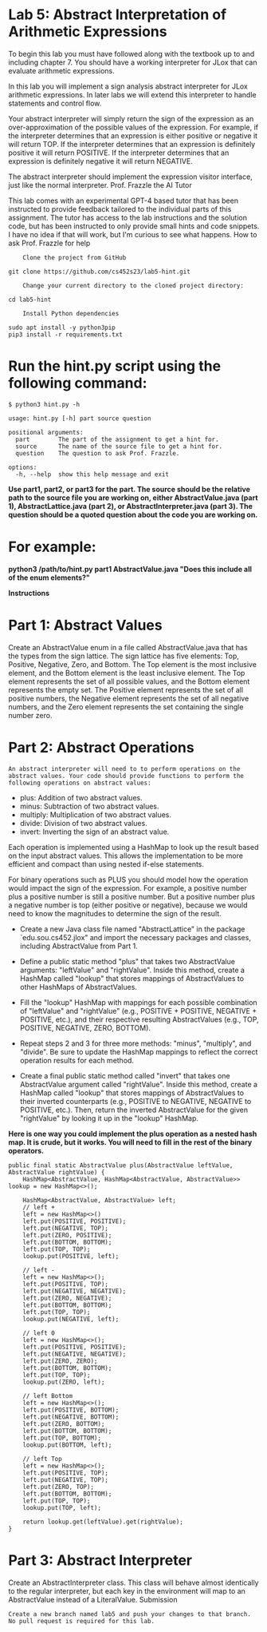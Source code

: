 # Lab 5: Abstract Interpretation of Arithmetic Expressions

To begin this lab you must have followed along with the textbook up to and including chapter 7. You should have a working interpreter for JLox that can evaluate arithmetic expressions.

In this lab you will implement a sign analysis abstract interpreter for JLox arithmetic expressions. In later labs we will extend this interpreter to handle statements and control flow.

Your abstract interpreter will simply return the sign of the expression as an over-approximation of the possible values of the expression. For example, if the interpreter determines that an expression is either positive or negative it will return TOP. If the interpreter determines that an expression is definitely positive it will return POSITIVE. If the interpreter determines that an expression is definitely negative it will return NEGATIVE.

The abstract interpreter should implement the expression visitor interface, just like the normal interpreter.
Prof. Frazzle the AI Tutor

This lab comes with an experimental GPT-4 based tutor that has been instructed to provide feedback tailored to the individual parts of this assignment. The tutor has access to the lab instructions and the solution code, but has been instructed to only provide small hints and code snippets. I have no idea if that will work, but I'm curious to see what happens.
How to ask Prof. Frazzle for help
```
    Clone the project from GitHub

git clone https://github.com/cs452s23/lab5-hint.git

    Change your current directory to the cloned project directory:

cd lab5-hint

    Install Python dependencies

sudo apt install -y python3pip
pip3 install -r requirements.txt
```

# Run the hint.py script using the following command:

```
$ python3 hint.py -h

usage: hint.py [-h] part source question

positional arguments:
  part        The part of the assignment to get a hint for.
  source      The name of the source file to get a hint for.
  question    The question to ask Prof. Frazzle.

options:
  -h, --help  show this help message and exit
```
**Use part1, part2, or part3 for the part. The source should be the relative path to the source file you are working on, either AbstractValue.java (part 1), AbstractLattice.java (part 2), or AbstractInterpreter.java (part 3). The question should be a quoted question about the code you are working on.**

# For example:

**python3 /path/to/hint.py part1 AbstractValue.java "Does this include all of the enum elements?"**

**Instructions**
# Part 1: Abstract Values

Create an AbstractValue enum in a file called AbstractValue.java that has the types from the sign lattice. The sign lattice has five elements: Top, Positive, Negative, Zero, and Bottom. The Top element is the most inclusive element, and the Bottom element is the least inclusive element. The Top element represents the set of all possible values, and the Bottom element represents the empty set. The Positive element represents the set of all positive numbers, the Negative element represents the set of all negative numbers, and the Zero element represents the set containing the single number zero.

# Part 2: Abstract Operations

    An abstract interpreter will need to to perform operations on the abstract values. Your code should provide functions to perform the following operations on abstract values:

 - plus: Addition of two abstract values.
 - minus: Subtraction of two abstract values.
 - multiply: Multiplication of two abstract values.
 - divide: Division of two abstract values.
 - invert: Inverting the sign of an abstract value.

Each operation is implemented using a HashMap to look up the result based on the input abstract values. This allows the implementation to be more efficient and compact than using nested if-else statements.

For binary operations such as PLUS you should model how the operation would impact the sign of the expression. For example, a positive number plus a positive number is still a positive number. But a positive number plus a negative number is top (either positive or negative), because we would need to know the magnitudes to determine the sign of the result.

- Create a new Java class file named "AbstractLattice" in the package `edu.sou.cs452.jlox" and import the necessary packages and classes, including AbstractValue from Part 1.

- Define a public static method "plus" that takes two AbstractValue arguments: "leftValue" and "rightValue". Inside this method, create a HashMap called "lookup" that stores mappings of AbstractValues to other HashMaps of AbstractValues.

- Fill the "lookup" HashMap with mappings for each possible combination of "leftValue" and "rightValue" (e.g., POSITIVE + POSITIVE, NEGATIVE + POSITIVE, etc.), and their respective resulting AbstractValues (e.g., TOP, POSITIVE, NEGATIVE, ZERO, BOTTOM).

- Repeat steps 2 and 3 for three more methods: "minus", "multiply", and "divide". Be sure to update the HashMap mappings to reflect the correct operation results for each method.

- Create a final public static method called "invert" that takes one AbstractValue argument called "rightValue". Inside this method, create a HashMap called "lookup" that stores mappings of AbstractValues to their inverted counterparts (e.g., POSITIVE to NEGATIVE, NEGATIVE to POSITIVE, etc.). Then, return the inverted AbstractValue for the given "rightValue" by looking it up in the "lookup" HashMap.

**Here is one way you could implement the plus operation as a nested hash map. It is crude, but it works. You will need to fill in the rest of the binary operators.**

```
public final static AbstractValue plus(AbstractValue leftValue, AbstractValue rightValue) {
    HashMap<AbstractValue, HashMap<AbstractValue, AbstractValue>> lookup = new HashMap<>();

    HashMap<AbstractValue, AbstractValue> left;
    // left +
    left = new HashMap<>()        
    left.put(POSITIVE, POSITIVE);
    left.put(NEGATIVE, TOP);
    left.put(ZERO, POSITIVE);
    left.put(BOTTOM, BOTTOM);
    left.put(TOP, TOP);
    lookup.put(POSITIVE, left);

    // left -
    left = new HashMap<>();
    left.put(POSITIVE, TOP);
    left.put(NEGATIVE, NEGATIVE);
    left.put(ZERO, NEGATIVE);
    left.put(BOTTOM, BOTTOM);
    left.put(TOP, TOP);
    lookup.put(NEGATIVE, left);

    // left 0
    left = new HashMap<>();
    left.put(POSITIVE, POSITIVE);
    left.put(NEGATIVE, NEGATIVE);
    left.put(ZERO, ZERO);
    left.put(BOTTOM, BOTTOM);
    left.put(TOP, TOP);
    lookup.put(ZERO, left);

    // left Bottom
    left = new HashMap<>();
    left.put(POSITIVE, BOTTOM);
    left.put(NEGATIVE, BOTTOM);
    left.put(ZERO, BOTTOM);
    left.put(BOTTOM, BOTTOM);
    left.put(TOP, BOTTOM);
    lookup.put(BOTTOM, left);

    // left Top
    left = new HashMap<>();
    left.put(POSITIVE, TOP);
    left.put(NEGATIVE, TOP);
    left.put(ZERO, TOP);
    left.put(BOTTOM, BOTTOM);
    left.put(TOP, TOP);
    lookup.put(TOP, left);

    return lookup.get(leftValue).get(rightValue);
}
```
# Part 3: Abstract Interpreter

Create an AbstractInterpreter class. This class will behave almost identically to the regular interpreter, but each key in the environment will map to an AbstractValue instead of a LiteralValue.
Submission

    Create a new branch named lab5 and push your changes to that branch.
    No pull request is required for this lab.
